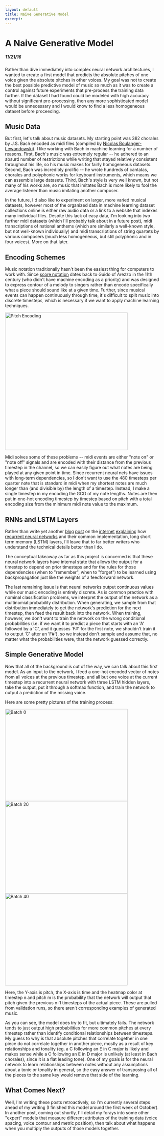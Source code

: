 ```yaml
---
layout: default
title: Naive Generative Model
excerpt:
---
```


A Naive Generative Model
===================================================

##### 11/21/16

Rather than dive immediately into complex neural network architectures, I wanted to create a first model that predicts the absolute pitches of one voice given the absolute pitches in other voices. My goal was not to create the best possible predictive model of music so much as it was to create a control against future experiments that pre-process the training data further. If the dataset I had found could be modeled with high accuracy without significant pre-processing, then any more sophisticated model would be unnecessary and I would know to find a less homogeneous dataset before proceeding.

## Music Data

But first, let's talk about music datasets. My starting point was 382 chorales by J.S. Bach encoded as midi files (compiled by [Nicolas Boulanger-Lewandowski](http://www-etud.iro.umontreal.ca/~boulanni/icml2012)). I like working with Bach in machine learning for a number of reasons. First, Bach's music was extremely regular -- he adhered to an absurd number of restrictions while writing that stayed relatively consistent throughout his life, so his music makes for fairly homogeneous datasets. Second, Bach was incredibly prolific -- he wrote hundreds of cantatas, chorales and polyphonic works for keyboard instruments, which means we can assemble large datasets. Third, Bach's style is very well known, but not many of his works are, so music that imitates Bach is more likely to fool the average listener than music imitating another composer.

In the future, I'd also like to experiment on larger, more varied musical datasets, however most of the organized data in machine learning dataset collections online is either raw audio data or a link to a website that indexes many individual files. Despite this lack of easy data, I'm looking into two further midi datasets (which I'll probably talk about in a future post), midi transcriptions of national anthems (which are similarly a well-known style, but not well-known individually) and midi transcriptions of string quartets by various composers (much less homogeneous, but still polyphonic and in four voices). More on that later.

## Encoding Schemes

Music notation traditionally hasn't been the easiest thing for computers to work with. Since [score notation](http://www.mfiles.co.uk/music-notation-history.htm) dates back to Guido of Arezzo in the 11th century (who didn't have machine encoding as a priority) and was designed to express contour of a melody to singers rather than encode specifically what a piece should sound like at a given time. Further, since musical events can happen continuously through time, it's difficult to split music into discrete timesteps, which is necessary if we want to apply machine learning techniques.


<img src="{{site.baseurl}}/assets/images/onehot.png" alt="Pitch Encoding" width="400" height="448"/>

Midi solves some of these problems -- midi events are either "note on" or "note off" signals and are encoded with their distance from the previous timestep in the channel, so we can easily figure out what notes are being played at any given point in time. Since recurrent neural nets have issues with long-term dependencies, so I don't want to use the 480 timesteps per quarter note that is standard in midi when my shortest notes are much longer than (and divisible by) the length of a timestep. Instead, I make a single timestep in my encoding the GCD of my note lengths. Notes are then put in one-hot encoding timestep by timestep based on pitch with a total encoding size from the minimum midi note value to the maximum.

## RNNs and LSTM Layers

Rather than write yet another [blog](http://colah.github.io/posts/2015-08-Understanding-LSTMs/) [post](https://deeplearning4j.org/lstm) on the [internet](http://blog.terminal.com/demistifying-long-short-term-memory-lstm-recurrent-neural-networks/) [explaining](http://deeplearning.net/tutorial/lstm.html) how [recurrent neural networks](https://www.tensorflow.org/versions/r0.11/tutorials/recurrent/index.html) and their common implementation, long short term memory (LSTM) layers, I'll leave that to far better writers who understand the technical details better than I do.

The conceptual takeaway as far as this project is concerned is that these neural network layers have internal state that allows the output for a timestep to depend on prior timesteps and for the rules for those dependencies (when to "remember", when to "forget") to be learned using backpropagation just like the weights of a feedforward network.

The last remaining issue is that neural networks output continuous values while our music encoding is entirely discrete. As is common practice with nominal classification problems, we interpret the output of the network as a multinomial probability distribution. When generating, we sample from that distribution immediately to get the network's prediction for the next timestep, then feed the result back into the network. When training, however, we don't want to train the network on the wrong conditional probabilities (i.e. if we want it to predict a piece that starts with an 'A' followed by a 'C', and it guesses 'F#' for the first note, we shouldn't train it to output 'C' after an 'F#'), so we instead don't sample and assume that, no matter what the probabilities were, that the network guessed correctly.

## Simple Generative Model

Now that all of the background is out of the way, we can talk about this first model. As an input to the network, I feed a one-hot encoded vector of notes from all voices at the previous timestep, and all but one voice at the current timestep into a recurrent neural network with three LSTM hidden layers, take the output, put it through a softmax function, and train the network to output a prediction of the missing voice.

Here are some pretty pictures of the training process:

<img src="{{site.baseurl}}/assets/images/simpleGenerative/batch0" alt="Batch 0" width="400" height="300"/>

<img src="{{site.baseurl}}/assets/images/simpleGenerative/batch20" alt="Batch 20" width="400" height="300"/>

<img src="{{site.baseurl}}/assets/images/simpleGenerative/batch40" alt="Batch 40" width="400" height="300"/>

Here, the Y-axis is pitch, the X-axis is time and the heatmap color at timestep n and pitch m is the probability that the network will output that pitch given the previous n-1 timesteps of the actual piece. These are pulled from validation runs, so there aren't corresponding examples of generated music.

As you can see, the model does try to fit, but ultimately fails. The network tends to just output high probabilities for more common pitches at every timestep rather than identify conditional relationships between timesteps. My guess to why is that absolute pitches that correlate together in one piece do not correlate together in another piece, mostly as a result of key relationships and tonality (eg. a C following an E in C major is likely and makes sense while a C following an E in D major is unlikely (at least in Bach chorales), since it is a flat leading tone). One of my goals is for the neural network to learn relationships between notes without any assumptions about a tonic or tonality in general, so the easy answer of transposing all of the pieces to the same key would remove that side of the learning.

## What Comes Next?

Well, I'm writing these posts retroactively, so I'm currently several steps ahead of my writing (I finished this model around the first week of October). In another post, coming out shortly, I'll detail my forays into some other "expert" models that measure different attributes of the training data (voice spacing, voice contour and metric position), then talk about what happens when you multiply the outputs of those models together.